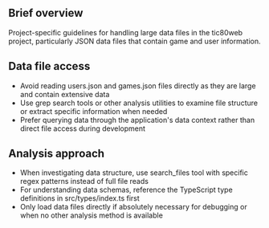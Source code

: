 ## Brief overview
Project-specific guidelines for handling large data files in the tic80web project, particularly JSON data files that contain game and user information.

## Data file access
- Avoid reading users.json and games.json files directly as they are large and contain extensive data
- Use grep search tools or other analysis utilities to examine file structure or extract specific information when needed
- Prefer querying data through the application's data context rather than direct file access during development

## Analysis approach
- When investigating data structure, use search_files tool with specific regex patterns instead of full file reads
- For understanding data schemas, reference the TypeScript type definitions in src/types/index.ts first
- Only load data files directly if absolutely necessary for debugging or when no other analysis method is available
